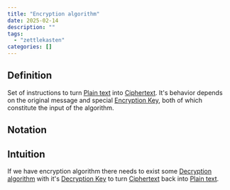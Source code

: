 ```yaml
---
title: "Encryption algorithm"
date: 2025-02-14
description: ""
tags: 
  - "zettlekasten"
categories: []
---
```


## Definition

Set of instructions to turn [Plain text](Plain%20text.md) into [Ciphertext](Ciphertext.md). It's behavior depends on the original message and special [Encryption Key](Encryption%20Key), both of which constitute the input of the algorithm.

## Notation

## Intuition

If we have encryption algorithm there needs to exist some [Decryption algorithm](Decryption%20algorithm) with it's [Decryption Key](Decryption%20Key) to turn [Ciphertext](Ciphertext.md) back into [Plain text](Plain%20text.md).
